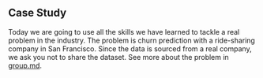 ## Case Study

Today we are going to use all the skills we have learned to tackle a real problem in the industry. The problem
is churn prediction with a ride-sharing company in San Francisco.
Since the data is sourced from a real company, we ask you not to share
the dataset. See more about the problem in [group.md](group.md). 
